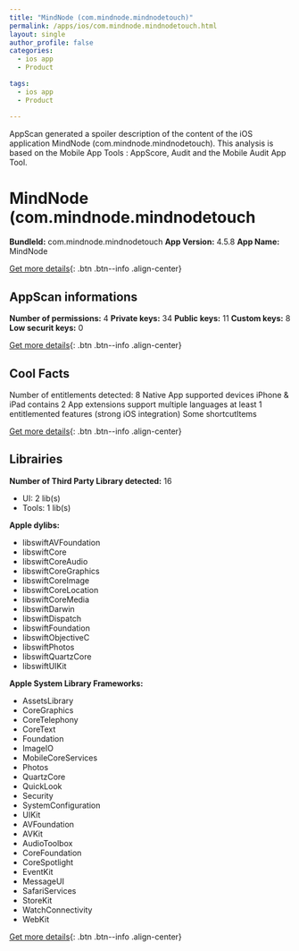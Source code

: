 ```yaml
---
title: "MindNode (com.mindnode.mindnodetouch)"
permalink: /apps/ios/com.mindnode.mindnodetouch.html
layout: single
author_profile: false
categories: 
  - ios app 
  - Product 

tags: 
  - ios app 
  - Product 

---
```

AppScan generated a spoiler description of the content of the iOS application MindNode (com.mindnode.mindnodetouch). This analysis is based on the Mobile App Tools : AppScore, Audit and the Mobile Audit App Tool.

# MindNode (com.mindnode.mindnodetouch

**BundleId:** com.mindnode.mindnodetouch
**App Version:** 4.5.8
**App Name:** MindNode


[Get more details](/pricing.html){: .btn .btn--info .align-center}  
  
## AppScan informations 

**Number of permissions:** 4
**Private keys:** 34
**Public keys:** 11
**Custom keys:** 8
**Low securit keys:** 0
  
[Get more details](/pricing.html){: .btn .btn--info .align-center}

## Cool Facts

Number of entitlements detected: 8
Native App
supported devices iPhone & iPad
contains 2 App extensions
support multiple languages
at least 1 entitlemented features (strong iOS integration)
Some shortcutItems 
  
[Get more details](/pricing.html){: .btn .btn--info .align-center}

## Librairies 
**Number of Third Party Library detected:** 16
- UI: 2 lib(s)
- Tools: 1 lib(s)

**Apple dylibs:**
- libswiftAVFoundation
- libswiftCore
- libswiftCoreAudio
- libswiftCoreGraphics
- libswiftCoreImage
- libswiftCoreLocation
- libswiftCoreMedia
- libswiftDarwin
- libswiftDispatch
- libswiftFoundation
- libswiftObjectiveC
- libswiftPhotos
- libswiftQuartzCore
- libswiftUIKit


**Apple System Library Frameworks:**
- AssetsLibrary
- CoreGraphics
- CoreTelephony
- CoreText
- Foundation
- ImageIO
- MobileCoreServices
- Photos
- QuartzCore
- QuickLook
- Security
- SystemConfiguration
- UIKit
- AVFoundation
- AVKit
- AudioToolbox
- CoreFoundation
- CoreSpotlight
- EventKit
- MessageUI
- SafariServices
- StoreKit
- WatchConnectivity
- WebKit


  
[Get more details](/pricing.html){: .btn .btn--info .align-center}


